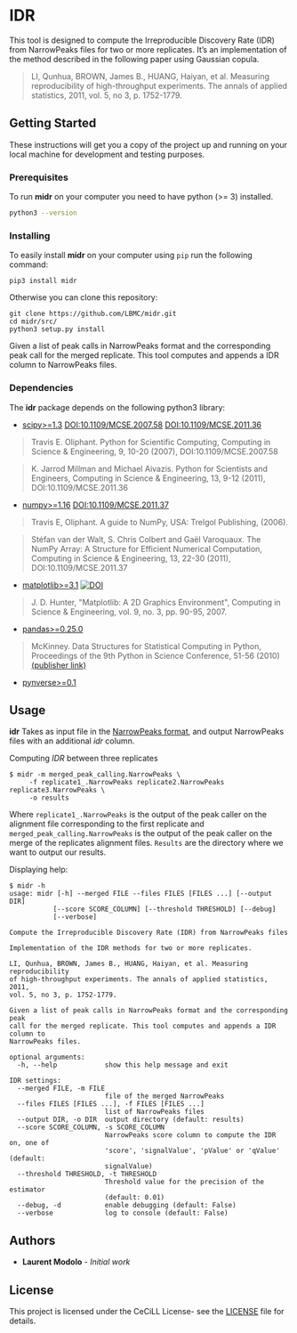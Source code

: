 # IDR

This tool is designed to compute the Irreproducible Discovery Rate (IDR)
from NarrowPeaks files for two or more replicates.
It’s an implementation of the method described in the following paper using
Gaussian copula.

> LI, Qunhua, BROWN, James B., HUANG, Haiyan, et al. Measuring reproducibility
> of high-throughput experiments. The annals of applied statistics, 2011,
> vol. 5, no 3, p. 1752-1779.

## Getting Started

These instructions will get you a copy of the project up and running on your
local machine for development and testing purposes.

### Prerequisites

To run **midr** on your computer you need to have python (>= 3) installed.

```sh
python3 --version
```

### Installing

To easily install **midr** on your computer using `pip` run the following command:

```
pip3 install midr
```

Otherwise you can clone this repository:

```
git clone https://github.com/LBMC/midr.git
cd midr/src/
python3 setup.py install
```

Given a list of peak calls in NarrowPeaks format and the corresponding peak
call for the merged replicate. This tool computes and appends a IDR column to
NarrowPeaks files.

### Dependencies

The **idr** package depends on the following python3 library:

- [scipy>=1.3](https://scipy.org) [DOI:10.1109/MCSE.2007.58](https://doi.org/10.1109/MCSE.2007.58) [DOI:10.1109/MCSE.2011.36](https://doi.org/10.1109/MCSE.2011.36)

> Travis E. Oliphant. Python for Scientific Computing, Computing in Science &
> Engineering, 9, 10-20 (2007), DOI:10.1109/MCSE.2007.58

> K. Jarrod Millman and Michael Aivazis. Python for Scientists and Engineers,
> Computing in Science & Engineering, 13, 9-12 (2011),
> DOI:10.1109/MCSE.2011.36


- [numpy>=1.16](https://numpy.org/) [DOI:10.1109/MCSE.2011.37](https://doi.org/10.1109/MCSE.2010.118)

> Travis E, Oliphant. A guide to NumPy, USA: Trelgol Publishing, (2006).

> Stéfan van der Walt, S. Chris Colbert and Gaël Varoquaux. The NumPy Array:
> A Structure for Efficient Numerical Computation, Computing in Science &
> Engineering, 13, 22-30 (2011), DOI:10.1109/MCSE.2011.37

- [matplotlib>=3.1](https://github.com/matplotlib/matplotlib/tree/v3.1.1) [![DOI](https://zenodo.org/badge/DOI/10.5281/zenodo.3264781.svg)](https://doi.org/10.5281/zenodo.3264781)

>  J. D. Hunter, "Matplotlib: A 2D Graphics Environment",
> Computing in Science & Engineering, vol. 9, no. 3, pp. 90-95, 2007.

- [pandas>=0.25.0](https://pandas.pydata.org)
> McKinney. Data Structures for Statistical Computing in Python, Proceedings
> of the 9th Python in Science Conference, 51-56 (2010) [(publisher link)](http://conference.scipy.org/proceedings/scipy2010/mckinney.html)

- [pynverse>=0.1](https://pypi.org/project/pynverse/)

## Usage

**idr** Takes as input file in the [NarrowPeaks format](https://genome.ucsc.edu/FAQ/FAQformat.html#format12),
and output NarrowPeaks files with an additional *idr* column.

Computing *IDR* between three replicates

```
$ midr -m merged_peak_calling.NarrowPeaks \
     -f replicate1_.NarrowPeaks replicate2.NarrowPeaks replicate3.NarrowPeaks \
     -o results
```

Where `replicate1_.NarrowPeaks` is the output of the peak caller on the 
alignment file corresponding to the first replicate and 
`merged_peak_calling.NarrowPeaks` is the output of the peak caller on the merge
of the replicates alignment files.
`Results` are the directory where we want to output our results.

Displaying help:

```
$ midr -h
usage: midr [-h] --merged FILE --files FILES [FILES ...] [--output DIR]       
           [--score SCORE_COLUMN] [--threshold THRESHOLD] [--debug]           
           [--verbose]                                                        
                                                                              
Compute the Irreproducible Discovery Rate (IDR) from NarrowPeaks files        
                                                                              
Implementation of the IDR methods for two or more replicates.                 
                                                                              
LI, Qunhua, BROWN, James B., HUANG, Haiyan, et al. Measuring reproducibility  
of high-throughput experiments. The annals of applied statistics, 2011,       
vol. 5, no 3, p. 1752-1779.                                                   
                                                                              
Given a list of peak calls in NarrowPeaks format and the corresponding peak   
call for the merged replicate. This tool computes and appends a IDR column to  
NarrowPeaks files.                                                            
                                                                              
optional arguments:                                                           
  -h, --help            show this help message and exit                       
                                                                              
IDR settings:                                                                 
  --merged FILE, -m FILE                                                      
                        file of the merged NarrowPeaks                        
  --files FILES [FILES ...], -f FILES [FILES ...]                             
                        list of NarrowPeaks files                             
  --output DIR, -o DIR  output directory (default: results)                   
  --score SCORE_COLUMN, -s SCORE_COLUMN                                       
                        NarrowPeaks score column to compute the IDR on, one of
                        'score', 'signalValue', 'pValue' or 'qValue' (default:
                        signalValue)                                          
  --threshold THRESHOLD, -t THRESHOLD                                         
                        Threshold value for the precision of the estimator    
                        (default: 0.01)                                       
  --debug, -d           enable debugging (default: False)                     
  --verbose             log to console (default: False)                       
```


## Authors

* **Laurent Modolo** - *Initial work*

## License

This project is licensed under the CeCiLL License- see the [LICENSE](LICENSE) file for details.
